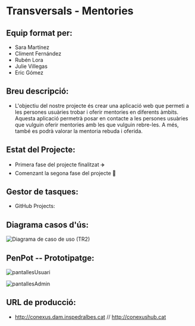 # Transversals - Mentories

## Equip format per:
* Sara Martínez
* Climent Fernández
* Rubén Lora 
* Julie Villegas
* Eric Gómez

## Breu descripció:
* L'objectiu del nostre projecte és crear una aplicació web que permeti a les persones usuàries trobar i oferir mentories en diferents àmbits. Aquesta aplicació permetrà posar en contacte a les persones usuàries que vulguin oferir mentories amb les que vulguin rebre-les. A més, també es podrà valorar la mentoria rebuda i oferida.

## Estat del Projecte:
* Primera fase del projecte finalitzat ✈️
* Comenzant la segona fase del projecte 🚀

## Gestor de tasques:
* GitHub Projects: 

## Diagrama casos d'ús:
![Diagrama de caso de uso (TR2)](https://github.com/user-attachments/assets/3ef4f6bf-aa79-4d59-bde6-243317a8486d)

## PenPot -- Prototipatge:
![pantallesUsuari](https://github.com/user-attachments/assets/ed0e4024-67b8-4084-973e-c3219a56ae23)

![pantallesAdmin](https://github.com/user-attachments/assets/6e5f3627-4436-48b8-a774-f1658542d77c)

## URL de producció:
* http://conexus.dam.inspedralbes.cat // http://conexushub.cat